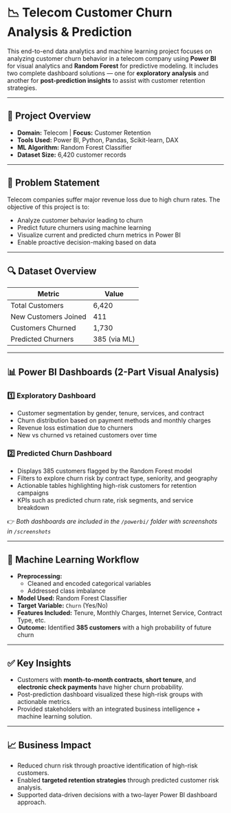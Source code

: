 # 📉 Telecom Customer Churn Analysis & Prediction

This end-to-end data analytics and machine learning project focuses on analyzing customer churn behavior in a telecom company using **Power BI** for visual analytics and **Random Forest** for predictive modeling. It includes two complete dashboard solutions — one for **exploratory analysis** and another for **post-prediction insights** to assist with customer retention strategies.

---

## 📌 Project Overview

- **Domain:** Telecom | **Focus:** Customer Retention
- **Tools Used:** Power BI, Python, Pandas, Scikit-learn, DAX
- **ML Algorithm:** Random Forest Classifier
- **Dataset Size:** 6,420 customer records

---

## 🧠 Problem Statement

Telecom companies suffer major revenue loss due to high churn rates. The objective of this project is to:
- Analyze customer behavior leading to churn
- Predict future churners using machine learning
- Visualize current and predicted churn metrics in Power BI
- Enable proactive decision-making based on data

---

## 🔍 Dataset Overview

| Metric               | Value         |
|----------------------|---------------|
| Total Customers      | 6,420         |
| New Customers Joined | 411           |
| Customers Churned    | 1,730         |
| Predicted Churners   | 385 (via ML)  |

---

## 📊 Power BI Dashboards (2-Part Visual Analysis)

### 1️⃣ **Exploratory Dashboard**
- Customer segmentation by gender, tenure, services, and contract
- Churn distribution based on payment methods and monthly charges
- Revenue loss estimation due to churners
- New vs churned vs retained customers over time

### 2️⃣ **Predicted Churn Dashboard**
- Displays 385 customers flagged by the Random Forest model
- Filters to explore churn risk by contract type, seniority, and geography
- Actionable tables highlighting high-risk customers for retention campaigns
- KPIs such as predicted churn rate, risk segments, and service breakdown

👉 _Both dashboards are included in the `/powerbi/` folder with screenshots in `/screenshots`_

---

## 🧪 Machine Learning Workflow

- **Preprocessing:**
  - Cleaned and encoded categorical variables
  - Addressed class imbalance
- **Model Used:** Random Forest Classifier
- **Target Variable:** `Churn` (Yes/No)
- **Features Included:** Tenure, Monthly Charges, Internet Service, Contract Type, etc.
- **Outcome:** Identified **385 customers** with a high probability of future churn

---

## ✅ Key Insights

- Customers with **month-to-month contracts**, **short tenure**, and **electronic check payments** have higher churn probability.
- Post-prediction dashboard visualized these high-risk groups with actionable metrics.
- Provided stakeholders with an integrated business intelligence + machine learning solution.

---

## 📈 Business Impact

- Reduced churn risk through proactive identification of high-risk customers.
- Enabled **targeted retention strategies** through predicted customer risk analysis.
- Supported data-driven decisions with a two-layer Power BI dashboard approach.



